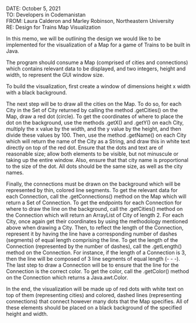 DATE: October 5, 2021  
TO:  Developers in Codemanistan  
FROM: Laura Calderon and Marley Robinson, Northeastern University  
RE: Design for Trains Map Visualization  

In this memo, we will be outlining the design we would like to be implemented
for the visualization of a Map for a game of Trains to be built in Java.

The program should consume a Map (comprised of cities and connections) which contains relevant data to be displayed, and two
integers, height and width, to represent the GUI window size.

To build the visualization, first create a window of dimensions height x width with a black background.

The next step will be to draw all the cities on the Map. To do so,
for each City in the Set of City returned by calling the method .getCities() on the Map, draw a red dot (circle).
To get the coordinates of where to place the dot on the background, use the methods .getX() and .getY() on each City,
multiply the x value by the width, and the y value by the height, and then divide these values by 100. Then, use the 
method .getName() on each City which will return the name of the City as a String, and draw this in white text directly
on top of the red dot. Ensure that the dots and text are of reasonable size; allow both elements to be visible, but not
minuscule or taking up the entire window. Also, ensure that that city name is proportional to the size of the dot. All 
dots should be the same size, as well as the city names.

Finally, the connections must be drawn on the background which will be represented by thin, colored line segments.
To get the relevant data for each Connection, call the .getConnections() method on the Map which will return a Set of
Connection. To get the endpoints for each Connection for where to draw the line on the background, call the .getCities() method on the
Connection which will return an ArrayList of City of length 2. For each City, once again get their coordinates by using
the methodology mentioned above when drawing a City. Then, to reflect the length of the Connection, represent it
by having the line have a corresponding number of dashes (segments) of equal length comprising the line. To get the 
length of the Connection (represented by the number of dashes), call the .getLength() method on the Connection.
For instance, if the length of a Connection is 3, then the line will be composed of 3 line segments of equal length (- - -).
The last step to draw a Connection will be to ensure that the line for the Connection is the correct color. To get the color,
call the .getColor() method on the Connection which returns a Java.awt.Color.

In the end, the visualization will be made up of red dots with white text on top of them (representing cities) 
and colored, dashed lines (representing connections) that connect however many dots that the Map specifies. 
All of these elements should be placed on a black background of the specified height and width.

